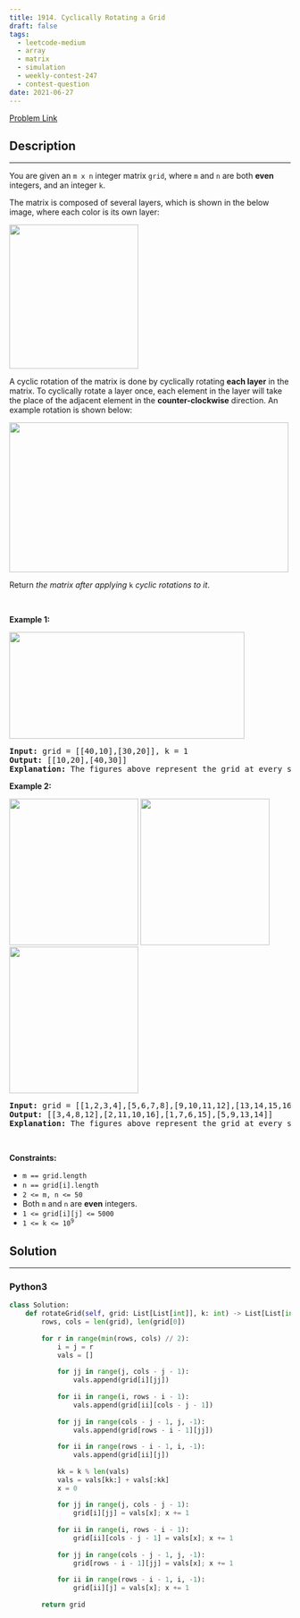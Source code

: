 ```yaml
---
title: 1914. Cyclically Rotating a Grid
draft: false
tags: 
  - leetcode-medium
  - array
  - matrix
  - simulation
  - weekly-contest-247
  - contest-question
date: 2021-06-27
---
```


[Problem Link](https://leetcode.com/problems/cyclically-rotating-a-grid/)

## Description

---
<p>You are given an <code>m x n</code> integer matrix <code>grid</code>​​​, where <code>m</code> and <code>n</code> are both <strong>even</strong> integers, and an integer <code>k</code>.</p>

<p>The matrix is composed of several layers, which is shown in the below image, where each color is its own layer:</p>

<p><img alt="" src="https://assets.leetcode.com/uploads/2021/06/10/ringofgrid.png" style="width: 231px; height: 258px;" /></p>

<p>A cyclic rotation of the matrix is done by cyclically rotating <strong>each layer</strong> in the matrix. To cyclically rotate a layer once, each element in the layer will take the place of the adjacent element in the <strong>counter-clockwise</strong> direction. An example rotation is shown below:</p>
<img alt="" src="https://assets.leetcode.com/uploads/2021/06/22/explanation_grid.jpg" style="width: 500px; height: 268px;" />
<p>Return <em>the matrix after applying </em><code>k</code> <em>cyclic rotations to it</em>.</p>

<p>&nbsp;</p>
<p><strong class="example">Example 1:</strong></p>
<img alt="" src="https://assets.leetcode.com/uploads/2021/06/19/rod2.png" style="width: 421px; height: 191px;" />
<pre>
<strong>Input:</strong> grid = [[40,10],[30,20]], k = 1
<strong>Output:</strong> [[10,20],[40,30]]
<strong>Explanation:</strong> The figures above represent the grid at every state.
</pre>

<p><strong class="example">Example 2:</strong></p>
<strong><img alt="" src="https://assets.leetcode.com/uploads/2021/06/10/ringofgrid5.png" style="width: 231px; height: 262px;" /></strong> <strong><img alt="" src="https://assets.leetcode.com/uploads/2021/06/10/ringofgrid6.png" style="width: 231px; height: 262px;" /></strong> <strong><img alt="" src="https://assets.leetcode.com/uploads/2021/06/10/ringofgrid7.png" style="width: 231px; height: 262px;" /></strong>

<pre>
<strong>Input:</strong> grid = [[1,2,3,4],[5,6,7,8],[9,10,11,12],[13,14,15,16]], k = 2
<strong>Output:</strong> [[3,4,8,12],[2,11,10,16],[1,7,6,15],[5,9,13,14]]
<strong>Explanation:</strong> The figures above represent the grid at every state.
</pre>

<p>&nbsp;</p>
<p><strong>Constraints:</strong></p>

<ul>
	<li><code>m == grid.length</code></li>
	<li><code>n == grid[i].length</code></li>
	<li><code>2 &lt;= m, n &lt;= 50</code></li>
	<li>Both <code>m</code> and <code>n</code> are <strong>even</strong> integers.</li>
	<li><code>1 &lt;= grid[i][j] &lt;=<sup> </sup>5000</code></li>
	<li><code>1 &lt;= k &lt;= 10<sup>9</sup></code></li>
</ul>

## Solution

---
### Python3
``` py title='cyclically-rotating-a-grid'
class Solution:
    def rotateGrid(self, grid: List[List[int]], k: int) -> List[List[int]]:
        rows, cols = len(grid), len(grid[0])
        
        for r in range(min(rows, cols) // 2):
            i = j = r
            vals = []
            
            for jj in range(j, cols - j - 1):
                vals.append(grid[i][jj])
            
            for ii in range(i, rows - i - 1):
                vals.append(grid[ii][cols - j - 1])
            
            for jj in range(cols - j - 1, j, -1):
                vals.append(grid[rows - i - 1][jj])
            
            for ii in range(rows - i - 1, i, -1):
                vals.append(grid[ii][j])
            
            kk = k % len(vals)
            vals = vals[kk:] + vals[:kk]
            x = 0
            
            for jj in range(j, cols - j - 1):
                grid[i][jj] = vals[x]; x += 1
            
            for ii in range(i, rows - i - 1):
                grid[ii][cols - j - 1] = vals[x]; x += 1
            
            for jj in range(cols - j - 1, j, -1):
                grid[rows - i - 1][jj] = vals[x]; x += 1
            
            for ii in range(rows - i - 1, i, -1):
                grid[ii][j] = vals[x]; x += 1
        
        return grid
            
```

